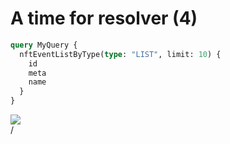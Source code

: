 # A time for resolver (4)

<div grid="~ cols-2 gap-2" m="t-2">
<div>

```graphql
query MyQuery {
  nftEventListByType(type: "LIST", limit: 10) {
    id
    meta
    name
  }
}
```

</div>
<div>
  <img border="rounded" src="/swap.gif">
</div>
  
</div>
<div class="absolute right-5px bottom-5px">
<SlideCurrentNo /> / <SlidesTotal />
</div>